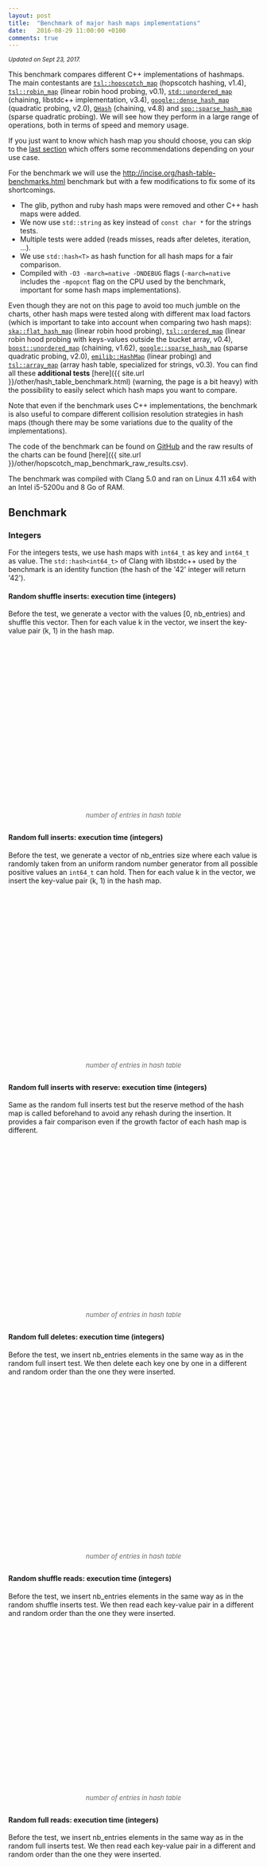 ```yaml
---
layout: post
title:  "Benchmark of major hash maps implementations"
date:   2016-08-29 11:00:00 +0100
comments: true
---
```


<script language="javascript" type="text/javascript" src="{{ site.url }}/js/jquery.min.js"></script>
<script language="javascript" type="text/javascript" src="{{ site.url }}/js/jquery.flot.min.js"></script>
<script language="javascript" type="text/javascript" src="http://127.0.0.1:4000/other/hash_table_benchmark_post_data.js"></script>
<script>
$(function () {
    plot_all_charts();
});
</script>

<style>
    div.chart {
        float: left;
        width: 100%;
        height: 340px;
    }
    .choices li {
        margin-left: 5%;
        display: inline-block;
        width: 45%;
    }
    div.xaxis-title {
        width: 100%;
        text-align: center;
        font-style: italic;
        font-size: small;
        color: #666;
    }
    div.chart-after-space {
        margin-bottom: 2.0em;
    }
</style>
<sup>*Updated on Sept 23, 2017.*</sup>

This benchmark compares different C++ implementations of hashmaps. The main contestants are 
[`tsl::hopscotch_map`](https://github.com/Tessil/hopscotch-map) (hopscotch hashing, v1.4), 
[`tsl::robin_map`](https://github.com/Tessil/robin-map) (linear robin hood probing, v0.1), 
[`std::unordered_map`](http://en.cppreference.com/w/cpp/container/unordered_map) (chaining, libstdc++ implementation, v3.4),
[`google::dense_hash_map`](https://github.com/sparsehash/sparsehash) (quadratic probing, v2.0),
[`QHash`](https://doc.qt.io/qt-5/qhash.html) (chaining, v4.8) and
[`spp::sparse_hash_map`](https://github.com/greg7mdp/sparsepp) (sparse quadratic probing). We will see how they perform in a large range of operations, both in terms of speed and memory usage.

If you just want to know which hash map you should choose, you can skip to the [last section](#which-hash-map-should-i-choose) which offers some recommendations depending on your use case.

For the benchmark we will use the <http://incise.org/hash-table-benchmarks.html> benchmark but with a few modifications to fix some of its shortcomings.

* The glib, python and ruby hash maps were removed and other C++ hash maps were added.
* We now use `std::string` as key instead of `const char *` for the strings tests.
* Multiple tests were added (reads misses, reads after deletes, iteration, ...).
* We use `std::hash<T>` as hash function for all hash maps for a fair comparison.
* Compiled with `-O3 -march=native -DNDEBUG` flags (`-march=native` includes the `-mpopcnt` flag on the CPU used by the benchmark, important for some hash maps implementations).

Even though they are not on this page to avoid too much jumble on the charts, other hash maps were tested along with different max load factors (which is important to take into account when comparing two hash maps): 
[`ska::flat_hash_map`](https://github.com/skarupke/flat_hash_map) (linear robin hood probing), 
[`tsl::ordered_map`](https://github.com/Tessil/ordered-map) (linear robin hood probing with keys-values outside the bucket array, v0.4), 
[`boost::unordered_map`](http://www.boost.org/doc/libs/1_62_0/doc/html/unordered.html) (chaining, v1.62),
[`google::sparse_hash_map`](https://github.com/sparsehash/sparsehash) (sparse quadratic probing, v2.0),
[`emilib::HashMap`](https://github.com/emilk/emilib) (linear probing) and 
[`tsl::array_map`](https://github.com/Tessil/array-hash) (array hash table, specialized for strings, v0.3).
You can find all these **additional tests** [here]({{ site.url }}/other/hash_table_benchmark.html) (warning, the page is a bit heavy) with the possibility to easily select which hash maps you want to compare.

Note that even if the benchmark uses C++ implementations, the benchmark is also useful to compare different collision resolution strategies in hash maps (though there may be some variations due to the quality of the implementations).

The code of the benchmark can be found on [GitHub](https://github.com/Tessil/hash-table-shootout) and the raw results of the charts can be found [here]({{ site.url }}/other/hopscotch_map_benchmark_raw_results.csv).

The benchmark was compiled with Clang 5.0 and ran on Linux 4.11 x64 with an Intel i5-5200u and 8 Go of RAM.

## Benchmark

### Integers
For the integers tests, we use hash maps with `int64_t` as key and `int64_t` as value. The `std::hash<int64_t>` of Clang with libstdc++ used by the benchmark is an identity function (the hash of the '42' integer will return '42').




#### Random shuffle inserts: execution time (integers)
Before the test, we generate a vector with the values [0, nb_entries) and shuffle this vector. 
Then for each value k in the vector, we insert the key-value pair (k, 1) in the hash map.

<div class="chart" id="insert_random_shuffle_range_runtime"></div>
<div class="xaxis-title">number of entries in hash table</div>
<ul class="choices" id="insert_random_shuffle_range_runtime_choices"></ul>
<div class="chart-after-space"></div>



#### Random full inserts: execution time (integers)
Before the test, we generate a vector of nb_entries size where each value is randomly taken from an uniform random number generator from all possible positive values an `int64_t` can hold.
Then for each value k in the vector, we insert the key-value pair (k, 1) in the hash map.

<div class="chart" id="insert_random_full_runtime"></div>
<div class="xaxis-title">number of entries in hash table</div>
<ul class="choices" id="insert_random_full_runtime_choices"></ul>
<div class="chart-after-space"></div>



#### Random full inserts with reserve: execution time (integers)
Same as the random full inserts test but the reserve method of the hash map is called beforehand to avoid any rehash during the insertion. It provides a fair comparison even if the growth factor of each hash map is different.

<div class="chart" id="insert_random_full_reserve_runtime"></div>
<div class="xaxis-title">number of entries in hash table</div>
<ul class="choices" id="insert_random_full_reserve_runtime_choices"></ul>
<div class="chart-after-space"></div>



#### Random full deletes: execution time (integers)
Before the test, we insert nb_entries elements in the same way as in the random full insert test. 
We then delete each key one by one in a different and random order than the one they were inserted.

<div class="chart" id="delete_random_full_runtime"></div>
<div class="xaxis-title">number of entries in hash table</div>
<ul class="choices" id="delete_random_full_runtime_choices"></ul>
<div class="chart-after-space"></div>



#### Random shuffle reads: execution time (integers)
Before the test, we insert nb_entries elements in the same way as in the random shuffle inserts test. 
We then read each key-value pair in a different and random order than the one they were inserted.

<div class="chart" id="read_random_shuffle_range_runtime"></div>
<div class="xaxis-title">number of entries in hash table</div>
<ul class="choices" id="read_random_shuffle_range_runtime_choices"></ul>
<div class="chart-after-space"></div>



#### Random full reads: execution time (integers)
Before the test, we insert nb_entries elements in the same way as in the random full inserts test. 
We then read each key-value pair in a different and random order than the one they were inserted.

<div class="chart" id="read_random_full_runtime"></div>
<div class="xaxis-title">number of entries in hash table</div>
<ul class="choices" id="read_random_full_runtime_choices"></ul>
<div class="chart-after-space"></div>



#### Random full reads misses: execution time (integers)
Before the test, we insert nb_entries elements in the same way as in the random full inserts test.
We then generate another vector of nb_entries random elements different from the inserted elements and we try to search for these unknown elements in the hash map.

<div class="chart" id="read_miss_random_full_runtime"></div>
<div class="xaxis-title">number of entries in hash table</div>
<ul class="choices" id="read_miss_random_full_runtime_choices"></ul>
<div class="chart-after-space"></div>



#### Random full reads after deleting half: execution time (integers)
Before the test, we insert nb_entries elements in the same way as in the random full inserts test before deleting half of these values randomly. We then try to read all the original values in a different order which will lead to 50% hits and 50% misses.

<div class="chart" id="read_random_full_after_delete_runtime"></div>
<div class="xaxis-title">number of entries in hash table</div>
<ul class="choices" id="read_random_full_after_delete_runtime_choices"></ul>
<div class="chart-after-space"></div>



#### Random full iteration: execution time (integers)
Before the test, we insert nb_entries elements in the same way as in the random full inserts test. 
We then use the hash map iterators to read all the key-value pairs.

<div class="chart" id="iteration_random_full_runtime"></div>
<div class="xaxis-title">number of entries in hash table</div>
<ul class="choices" id="iteration_random_full_runtime_choices"></ul>
<div class="chart-after-space"></div>




#### Memory usage of random full inserts (integers)
Before the random full inserts benchmark finishes, we measure the memory that the hash map is using.

<div class="chart" id="insert_random_full_memory"></div>
<div class="xaxis-title">number of entries in hash table</div>
<ul class="choices" id="insert_random_full_memory_choices"></ul>
<div class="chart-after-space"></div>









### Small strings

For the small string tests, we use hash maps with `std::string` as key and `int64_t` as value. 

Each string is a random generated string of 15 alphanumeric characters (+1 for the null terminator). A generated key may look like "ju1AOoeWT3LdJxL". The generated string doesn't need any heap allocation and will be stored on the stack as Clang 5.0 (with libstdc++) will use the [small string optimization](https://stackoverflow.com/questions/10315041/meaning-of-acronym-sso-in-the-context-of-stdstring) for any string smaller or equal to 16 characters. This allows hash maps using open addressing to potentially avoid cache-misses on strings comparisons.

The size of each `std::string` object is 32 bytes.

#### Inserts: execution time (small strings)
For each entry in the range  [0, nb_entries), we generate a string as key and insert it with the value 1.

<div class="chart" id="insert_small_string_runtime"></div>
<div class="xaxis-title">number of entries in hash table</div>
<ul class="choices" id="insert_small_string_runtime_choices"></ul>
<div class="chart-after-space"></div>



#### Inserts with reserve: execution time (small strings)
Same as the inserts test but the reserve method of the hash map is called beforehand to avoid any rehash during the insertion. It provides a fair comparison even if the growth factor of each hash map is different. 

<div class="chart" id="insert_small_string_reserve_runtime"></div>
<div class="xaxis-title">number of entries in hash table</div>
<ul class="choices" id="insert_small_string_reserve_runtime_choices"></ul>
<div class="chart-after-space"></div>



#### Deletes: execution time (small strings)
Before the test, we insert nb_entries elements in the hash map as in the inserts test. 
We then delete each key one by one in a different and random order than the one they were inserted.

<div class="chart" id="delete_small_string_runtime"></div>
<div class="xaxis-title">number of entries in hash table</div>
<ul class="choices" id="delete_small_string_runtime_choices"></ul>
<div class="chart-after-space"></div>



#### Reads: execution time (small strings)
Before the test, we insert nb_entries elements in the hash map as in the inserts test. 
We then read each key-value pair in a different and random order than the one they were inserted.

<div class="chart" id="read_small_string_runtime"></div>
<div class="xaxis-title">number of entries in hash table</div>
<ul class="choices" id="read_small_string_runtime_choices"></ul>
<div class="chart-after-space"></div>



#### Reads misses: execution time (small strings)
Before the test, we insert nb_entries elements in the same way as in the inserts test. We then generate nb_entries strings different from the inserted elements and we try to search for these unknown elements in the hash map.

<div class="chart" id="read_miss_small_string_runtime"></div>
<div class="xaxis-title">number of entries in hash table</div>
<ul class="choices" id="read_miss_small_string_runtime_choices"></ul>
<div class="chart-after-space"></div>



#### Reads after deleting half: execution time (small strings)
Before the test, we insert nb_entries elements in the same way as in the inserts test before deleting half of these values randomly. We then try to read all the original values in a different order which will lead to 50% hits and 50% misses.

<div class="chart" id="read_small_string_after_delete_runtime"></div>
<div class="xaxis-title">number of entries in hash table</div>
<ul class="choices" id="read_small_string_after_delete_runtime_choices"></ul>
<div class="chart-after-space"></div>



#### Memory usage (small strings)
Before the inserts benchmark finishes, we measure the memory that the hash map is using.

<div class="chart" id="insert_small_string_memory"></div>
<div class="xaxis-title">number of entries in hash table</div>
<ul class="choices" id="insert_small_string_memory_choices"></ul>
<div class="chart-after-space"></div>








### Strings

For the strings tests, we use hash maps with `std::string` as key and `int64_t` as value. 

Each string is a random generated string of 50 alphanumeric characters (+1 for the null terminator). A generated key may look like "nv46iTRp7ur6UMbdgEkCHpoq7Qx7UU9Ta0u1ETdAvUb4LG6Xu6". The generated string is long enough so that Clang can't use the small string optimization and has to store it in a heap allocated area. Each string has also the same length so that each comparison will go though a trip to a heap allocated area (with its potential cache-miss).

The goal of the test is to see how the hash maps behave when comparing keys is slow.


#### Inserts: execution time (strings)
We generate nb_entries strings as key and insert them with the value 1.

<div class="chart" id="insert_string_runtime"></div>
<div class="xaxis-title">number of entries in hash table</div>
<ul class="choices" id="insert_string_runtime_choices"></ul>
<div class="chart-after-space"></div>



#### Inserts with reserve: execution time (strings)
Same as the inserts test but the reserve method of the hash map is called beforehand to avoid any rehash during the insertion. It provides a fair comparison even if the growth factor of each hash map is different.

<div class="chart" id="insert_string_reserve_runtime"></div>
<div class="xaxis-title">number of entries in hash table</div>
<ul class="choices" id="insert_string_reserve_runtime_choices"></ul>
<div class="chart-after-space"></div>



#### Deletes: execution time (strings)
Before the test, we insert nb_entries elements in the hash map as in the inserts test. 
We then delete each key one by one in a different and random order than the one they were inserted.

<div class="chart" id="delete_string_runtime"></div>
<div class="xaxis-title">number of entries in hash table</div>
<ul class="choices" id="delete_string_runtime_choices"></ul>
<div class="chart-after-space"></div>




#### Reads: execution time (strings)
Before the test, we insert nb_entries elements in the hash map as in the inserts test. 
We then read each key-value pair in a different and random order than the one they were inserted.

<div class="chart" id="read_string_runtime"></div>
<div class="xaxis-title">number of entries in hash table</div>
<ul class="choices" id="read_string_runtime_choices"></ul>
<div class="chart-after-space"></div>



#### Reads misses: execution time (strings)
Before the test, we insert nb_entries elements in the same way as in the inserts test. We then generate nb_entries strings different from the inserted elements and we try to search for these unknown elements in the hash map.

<div class="chart" id="read_miss_string_runtime"></div>
<div class="xaxis-title">number of entries in hash table</div>
<ul class="choices" id="read_miss_string_runtime_choices"></ul>
<div class="chart-after-space"></div>



#### Reads after deleting half: execution time (strings)
Before the test, we insert nb_entries elements in the same way as in the inserts test before deleting half of these values randomly. We then try to read all the original values in a different order which will lead to 50% hits and 50% misses.

<div class="chart" id="read_string_after_delete_runtime"></div>
<div class="xaxis-title">number of entries in hash table</div>
<ul class="choices" id="read_string_after_delete_runtime_choices"></ul>
<div class="chart-after-space"></div>



#### Memory usage (strings)
Before the inserts benchmark finishes, we measure the memory that the hash map is using.

<div class="chart" id="insert_string_memory"></div>
<div class="xaxis-title">number of entries in hash table</div>
<ul class="choices" id="insert_string_memory_choices"></ul>
<div class="chart-after-space"></div>







## Analysis

We can see that the hash maps using open addressing provide an advantageous alternative to chaining due to there cache-friendliness. On the integers and small strings read tests, most of them are able to find the key while only loading one or two cache lines which make a significant difference. On insert, they can also avoid a lot of allocations compared to hash maps using chaining which have to allocate the memory for a node at each insert (a custom allocator could improve things).

We can also see in the strings tests that storing the hash alongside the values can offer a huge boost on insertions, as we don't have to recalculate the hash on rehashes, and on lookups, as we only compare two strings when the stored hashes are equal avoiding expensive comparisons. Note that `tsl::robin_map` automatically stores the hash and use it on rehashes (but not on lookups without an explicit `StoreHash`) if it can detect that it will not take more memory to do so due to alignment. It explains why the string insert tests is so much faster even without the `StoreHash` parameter.

Regarding the load factor, most open addressing schemes get bad results when the load factor is higher than 0.5, even with robin hood probing. Only `tsl::hopscotch_map` is able to cope well with a high load factor like 0.9 without loosing too much in lookup speed offering a really good compromise between speed and memory usage.

Regarding the memory usage, `spp::sparsepp` beats `google::sparse_hash_map` in every speed test for the price of a little memory increase. And even if it is a bit slow on insert, it offers an impressive balance between memory usage and lookup speed.


More tests could be done with different hash functions. We are using the Clang implementation of `std::hash` as hash function in all our tests for a fair comparison. Some other hash functions may give better results on some hash map implementations (notably `emilib::HashMap` and `google::sparse_hash_map` which have terrible results on the random shuffle inserts test). We could also test the hash maps with a poor hash function to see how they are able to cope with a bad hash distribution.

The benchmark was oriented toward hash maps. Better structures like tries could be used to map strings to values, but `std::string` is a familiar example to test bigger keys than `int64_t` and may incur a cache-miss on comparison if big enough.

In conclusion, even though `std::unordered_map` is a good implementation, it may be worth to check the alternatives if you need more speed or if your hash map is using too much memory.


## Which hash map should I choose?

Each hash map has its advantages and inconveniences so it may be difficult to pick-up the right one. Here are some general recommendations depending on your use case.

**By default.** Before choosing a hash map, just try out `std::unordered_map`. Even though it is not the fastest hash map out there due to the cache-unfriendliness of chaining, the standard hash map just works well in most cases. External libraries are an extra maintenance cost and if you are not doing a whole lot of operations on the hash map, `std::unordered_map` will do just fine.

**For speed efficiency.** A hash map using an open addressing scheme should be your choice and I would recommend either hopscotch hashing with `tsl::hopscotch_map` or linear robin hood hashing with `tsl::robin_map` or `ska::flat_hash_map`.

Both have quite similar lookup speed at low load factor but `tsl::hopscotch_map` has the main advantage of being able to cope much better with a high load factor (> 0.6) providing a better compromise between speed and memory usage.

The main drawback of hopscotch hashing is that it can suffer quite a bit of clustering in the neighborhood of a bucket which may cause extensive rehashes. When storing the hash with the `StoreHash` template parameter, it also needs to reduce the size of the neighborhood which may deepens the previous problem. But this should not be a problem with a good hash function.

On the other hand, `tsl::robin_map` can store the hash at no extra cost in most cases and will automatically do so when these cases are detected to speed up the rehash process. As the map only need a few bytes in the bucket for bookkeeping, it uses the rest of the space left due to memory alignment to store part of the hash. The `tsl::robin_map` also offers a faster insertion speed than `tsl::hopscotch_map` and is able to cope better with a poor hash function.

Quadratic probing with `google::dense_hash_map` may also be a good candidate but can't cope well with a high load factor thus needing more memory. It also do quite poorly on reads misses. Linear probing with `emilib::HashMap` suffers from the same problems.

So in the end I would recommend to try out `tsl::hopscotch_map` or `tsl::robin_map` and see which one work the best for your use case.

**For memory efficiency.** If you are storing small objects (< 32 bytes) with a trivial key comparator, `spp::sparse_hash_map` should be your go to hash map. Even though it is quite slow on insertions, it offers a good balance between lookup speed and memory usage, even at low load factor.

When dealing with larger objects with a non-trivial key comparator, you may also want to try `tsl::ordered_map` even if you don't need the order of insertion to be kept. It can grow the map quite fast as it never need to move the keys-values outside of deletions and provides good performances on lookups while keeping a low memory usage. For smaller objects with a trivial key comparator, it is only as good as `std::unordered_map` for lookups.

**For strings as key.** If you are using strings as key, the above recommendations still hold true but you may also want to try `tsl::array_map`. It offers one of the best lookup speed on large strings while having the lowest memory usage. The main drawback is that the rehash process is slow and will need some spare memory to copy the strings from the old map to the new map (it can't use `std::move` as the other hash maps using `std::string` as key). But if you know the number of items beforehand, you can call the `reserve` function to avoid the problem.

If you need an even more compact way to store the strings, you may also consider a trie, notably [`tsl::htrie_map`](https://github.com/Tessil/hat-trie), even if you don't need to do any prefix search. The HAT-trie provides a really memory efficient way to store the strings without losing too much on lookup speed.

**For large objects.** When dealing with large objects which take time to copy or move around, using open addressing is not a good idea. On insertion the values may have to be moved around either because it is part of the insertion process (hopscotch hashing, robin hood hashing, cuckoo hashing, ...) or due to a rehash. Best to stick to `std::unordered_map` which can just move pointers to nodes around or eventually `tsl::ordered_map` which only need to move one element on deletion.


In the end these are some basic advices based on a benchmark using some artificial use cases with a specific compiler. The best is still to pick-up some candidates and test them with your code in your environment.

